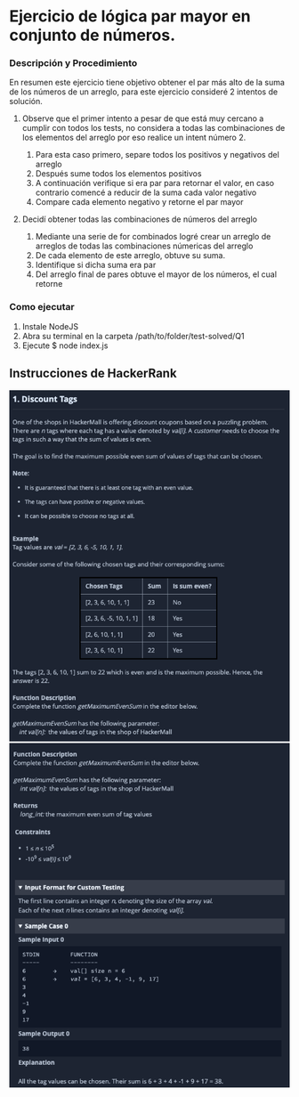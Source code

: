 # Ejercicio de lógica par mayor en conjunto de números.


### Descripción y Procedimiento

En resumen este ejercicio tiene objetivo obtener el par más alto de la suma de los números de un arreglo, para este ejercicio consideré 2 intentos de solución.

1. Observe que el primer intento a pesar de que está muy cercano a cumplir con todos los tests, no considera a todas las combinaciones de los elementos del arreglo por eso realice un intent número 2. 
   1. Para esta caso primero, separe todos los positivos y negativos del arreglo
   2. Después sume todos los elementos positivos
   3. A continuación verifique si era par para retornar el valor, en caso contrario comencé a reducir de la suma cada valor negativo
   4. Compare cada elemento negativo y retorne el par mayor


2. Decidí obtener todas las combinaciones de números del arreglo
   1. Mediante una serie de for combinados logré crear un arreglo de arreglos de todas las combinaciones númericas del arreglo
   2. De cada elemento de este arreglo, obtuve su suma.
   3. Identifique si dicha suma era par
   4. Del arreglo final de pares obtuve el mayor de los números, el cual retorne

### Como ejecutar

1. Instale NodeJS
2. Abra su terminal en la carpeta /path/to/folder/test-solved/Q1
3. Ejecute $ node index.js


## Instrucciones de HackerRank

![instrucciones 1](./screenshots/Q1_1.png)
![instrucciones 2](./screenshots/Q1_2.png)



